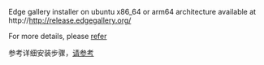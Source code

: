 Edge gallery installer  on ubuntu x86_64 or arm64 architecture available at http://http://release.edgegallery.org/

For more details, please [refer](offline/README_en.md)

参考详细安装步骤，[请参考](offline/README_cn.md)

